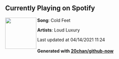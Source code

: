 ## Currently Playing on Spotify

[<img align="left" width="100" src="https://i.scdn.co/image/ab67616d00001e0294805d9c6cd1f558d0b0a8ef">](https://open.spotify.com/album/6bz7aXy1ov5S4Hz46mnjBk)

**Song**: Cold Feet

**Artists**: Loud Luxury

Last updated at 04/14/2021 11:24

#### Generated with [20chan/github-now](https://github.com/20chan/github-now)